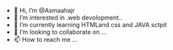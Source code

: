 - 👋 Hi, I’m @Asmaahajr
- 👀 I’m interested in .web devolopment..
- 🌱 I’m currently learning HTMLand css and JAVA sctpit
- 💞️ I’m looking to collaborate on ...
- 📫 How to reach me ...

<!---
Asmaahajr/Asmaahajr is a ✨ special ✨ repository because its `README.md` (this file) appears on your GitHub profile.
You can click the Preview link to take a look at your changes.
--->
